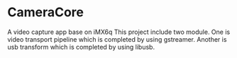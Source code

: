 # CameraCore
A video capture app base on iMX6q
This project include two module.
One is video transport pipeline which is completed by using gstreamer.
Another is usb transform which is completed by using libusb.
